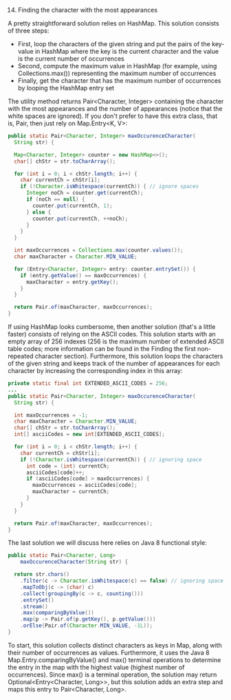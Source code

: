 14. Finding the character with the most appearances

A pretty straightforward solution relies on HashMap. This solution consists of three steps:

* First, loop the characters of the given string and put the pairs of the key-value in HashMap where the key is the current character and the value is the current number of occurrences
* Second, compute the maximum value in HashMap (for example, using Collections.max()) representing the maximum number of occurrences
* Finally, get the character that has the maximum number of occurrences by looping the HashMap entry set

The utility method returns Pair<Character, Integer> containing the character with the most appearances and the number of appearances (notice that the white spaces are ignored). If you don't prefer to have this extra class, that is, Pair, then just rely on Map.Entry<K, V>:

```java
public static Pair<Character, Integer> maxOccurenceCharacter(
  String str) {

  Map<Character, Integer> counter = new HashMap<>();
  char[] chStr = str.toCharArray();

  for (int i = 0; i < chStr.length; i++) {
    char currentCh = chStr[i];
    if (!Character.isWhitespace(currentCh)) { // ignore spaces
      Integer noCh = counter.get(currentCh);
      if (noCh == null) {
        counter.put(currentCh, 1);
      } else {
        counter.put(currentCh, ++noCh);
      }
    }
  }

  int maxOccurrences = Collections.max(counter.values());
  char maxCharacter = Character.MIN_VALUE;

  for (Entry<Character, Integer> entry: counter.entrySet()) {
    if (entry.getValue() == maxOccurrences) {
      maxCharacter = entry.getKey();
    }
  }

  return Pair.of(maxCharacter, maxOccurrences);
}
```

If using HashMap looks cumbersome, then another solution (that's a little faster) consists of relying on the ASCII codes. This solution starts with an empty array of 256 indexes (256 is the maximum number of extended ASCII table codes; more information can be found in the Finding the first non-repeated character section). Furthermore, this solution loops the characters of the given string and keeps track of the number of appearances for each character by increasing the corresponding index in this array:

```java
private static final int EXTENDED_ASCII_CODES = 256;
...
public static Pair<Character, Integer> maxOccurenceCharacter(
  String str) {

  int maxOccurrences = -1;
  char maxCharacter = Character.MIN_VALUE;
  char[] chStr = str.toCharArray();
  int[] asciiCodes = new int[EXTENDED_ASCII_CODES];

  for (int i = 0; i < chStr.length; i++) {
    char currentCh = chStr[i];
    if (!Character.isWhitespace(currentCh)) { // ignoring space
      int code = (int) currentCh;
      asciiCodes[code]++;
      if (asciiCodes[code] > maxOccurrences) {
        maxOccurrences = asciiCodes[code];
        maxCharacter = currentCh;
      }
    }
  }

  return Pair.of(maxCharacter, maxOccurrences);
}
```
The last solution we will discuss here relies on Java 8 functional style:

```java
public static Pair<Character, Long> 
    maxOccurenceCharacter(String str) {

  return str.chars()
    .filter(c -> Character.isWhitespace(c) == false) // ignoring space
    .mapToObj(c -> (char) c)
    .collect(groupingBy(c -> c, counting()))
    .entrySet()
    .stream()
    .max(comparingByValue())
    .map(p -> Pair.of(p.getKey(), p.getValue()))
    .orElse(Pair.of(Character.MIN_VALUE, -1L));
}

```
To start, this solution collects distinct characters as keys in Map, along with their number of occurrences as values. Furthermore, it uses the Java 8 Map.Entry.comparingByValue() and max() terminal operations to determine the entry in the map with the highest value (highest number of occurrences). Since max() is a terminal operation, the solution may return Optional<Entry<Character, Long>>, but this solution adds an extra step and maps this entry to Pair<Character, Long>.